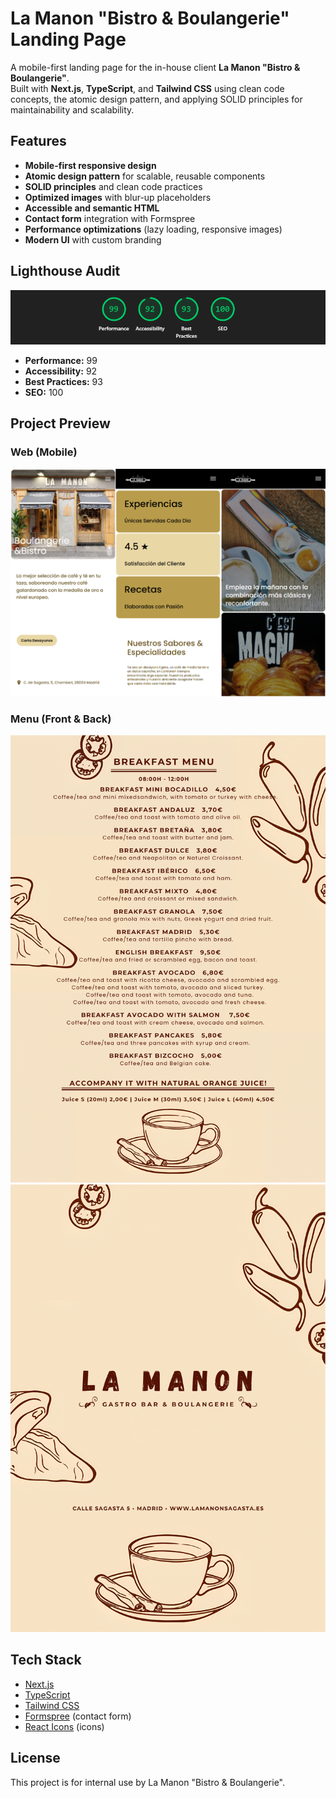 # La Manon "Bistro & Boulangerie" Landing Page

A mobile-first landing page for the in-house client **La Manon "Bistro & Boulangerie"**.  
Built with **Next.js**, **TypeScript**, and **Tailwind CSS** using clean code concepts, the atomic design pattern, and applying SOLID principles for maintainability and scalability.

## Features

- **Mobile-first responsive design**
- **Atomic design pattern** for scalable, reusable components
- **SOLID principles** and clean code practices
- **Optimized images** with blur-up placeholders
- **Accessible and semantic HTML**
- **Contact form** integration with Formspree
- **Performance optimizations** (lazy loading, responsive images)
- **Modern UI** with custom branding

## Lighthouse Audit

![Lighthouse scores](assets/lighthouse_metrics.png)

- **Performance:** 99
- **Accessibility:** 92
- **Best Practices:** 93
- **SEO:** 100

## Project Preview

### Web (Mobile)

![Mobile Preview Web](assets/mobile_web_preview.png)

### Menu (Front & Back)

![Mobile Preview Menu Front](assets/menu_preview_front.png)
![Mobile Preview Menu Back](assets/menu_preview_back.png)

## Tech Stack

- [Next.js](https://nextjs.org/)
- [TypeScript](https://www.typescriptlang.org/)
- [Tailwind CSS](https://tailwindcss.com/)
- [Formspree](https://formspree.io/) (contact form)
- [React Icons](https://react-icons.github.io/react-icons/) (icons)

## License

This project is for internal use by La Manon "Bistro & Boulangerie".
